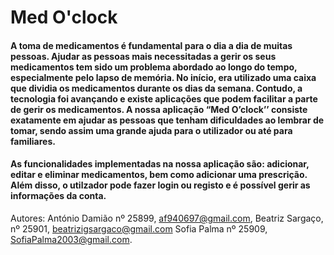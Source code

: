 # Med O'clock

#### A toma de medicamentos é fundamental para o dia a dia de muitas pessoas. Ajudar as pessoas mais necessitadas a gerir os seus medicamentos tem sido um problema abordado ao longo do tempo, especialmente pelo lapso de memória. No início, era utilizado uma caixa que dividia os medicamentos durante os dias da semana. Contudo, a tecnologia foi avançando e existe aplicações que podem facilitar a parte de gerir os medicamentos. A nossa aplicação “Med O’clock’’ consiste exatamente em ajudar as pessoas que tenham dificuldades ao lembrar de tomar, sendo assim uma grande ajuda para o utilizador ou até para familiares. 

 #### As funcionalidades implementadas na nossa aplicação são: adicionar, editar e eliminar medicamentos, bem como adicionar uma prescrição. Além disso, o utilzador pode fazer login ou registo e é possível gerir as informações da conta.


Autores:
António Damião nº 25899, af940697@gmail.com,
Beatriz Sargaço, nº 25901, beatrizigsargaco@gmail.com
Sofia Palma nº 25909, SofiaPalma2003@gmail.com.
